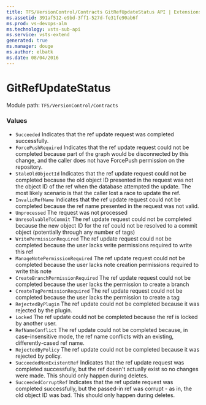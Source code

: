 ```yaml
---
title: TFS/VersionControl/Contracts GitRefUpdateStatus API | Extensions for Visual Studio Team Services
ms.assetid: 391af512-e9bd-3ff1-527d-fe31fe90ab6f
ms.prod: vs-devops-alm
ms.technology: vsts-sub-api
ms.service: vsts-extend
generated: true
ms.manager: douge
ms.author: elbatk
ms.date: 08/04/2016
---
```


# GitRefUpdateStatus

Module path: `TFS/VersionControl/Contracts`

### Values

* `Succeeded` Indicates that the ref update request was completed successfully.
* `ForcePushRequired` Indicates that the ref update request could not be completed because part of the graph would be disconnected by this change, and the caller does not have ForcePush permission on the repository.
* `StaleOldObjectId` Indicates that the ref update request could not be completed because the old object ID presented in the request was not the object ID of the ref when the database attempted the update. The most likely scenario is that the caller lost a race to update the ref.
* `InvalidRefName` Indicates that the ref update request could not be completed because the ref name presented in the request was not valid.
* `Unprocessed` The request was not processed
* `UnresolvableToCommit` The ref update request could not be completed because the new object ID for the ref could not be resolved to a commit object (potentially through any number of tags)
* `WritePermissionRequired` The ref update request could not be completed because the user lacks write permissions required to write this ref
* `ManageNotePermissionRequired` The ref update request could not be completed because the user lacks note creation permissions required to write this note
* `CreateBranchPermissionRequired` The ref update request could not be completed because the user lacks the permission to create a branch
* `CreateTagPermissionRequired` The ref update request could not be completed because the user lacks the permission to create a tag
* `RejectedByPlugin` The ref update could not be completed because it was rejected by the plugin.
* `Locked` The ref update could not be completed because the ref is locked by another user.
* `RefNameConflict` The ref update could not be completed because, in case-insensitive mode, the ref name conflicts with an existing, differently-cased ref name.
* `RejectedByPolicy` The ref update could not be completed because it was rejected by policy.
* `SucceededNonExistentRef` Indicates that the ref update request was completed successfully, but the ref doesn&#x27;t actually exist so no changes were made.  This should only happen during deletes.
* `SucceededCorruptRef` Indicates that the ref update request was completed successfully, but the passed-in ref was corrupt - as in, the old object ID was bad.  This should only happen during deletes.
